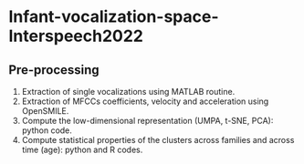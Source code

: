 # Infant-vocalization-space-Interspeech2022

## Pre-processing
1. Extraction of single vocalizations using MATLAB routine. 
2. Extraction of MFCCs coefficients, velocity and acceleration using OpenSMILE. 
3. Compute the low-dimensional representation (UMPA, t-SNE, PCA): python code.
4. Compute statistical properties of the clusters across families and across time (age): python and R codes.
